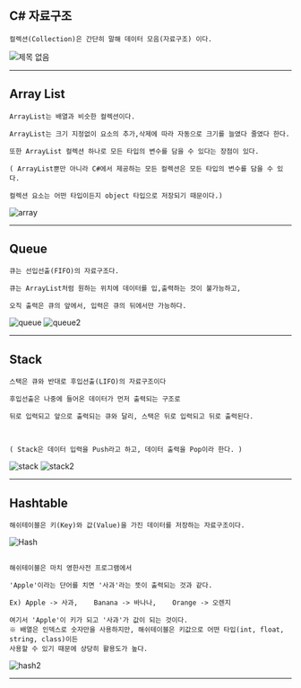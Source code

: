 ## C# 자료구조

```
컬렉션(Collection)은 간단히 말해 데이터 모음(자료구조) 이다.
```
![제목 없음](https://user-images.githubusercontent.com/49777498/58000059-958a3000-7b12-11e9-9766-23f18785026a.png)


---

## Array List
```
ArrayList는 배열과 비슷한 컬렉션이다.

ArrayList는 크기 지정없이 요소의 추가,삭제에 따라 자동으로 크기를 늘였다 줄였다 한다.

또한 ArrayList 컬렉션 하나로 모든 타입의 변수를 담을 수 있다는 장점이 있다.

( ArrayList뿐만 아니라 C#에서 제공하는 모든 컬렉션은 모든 타입의 변수를 담을 수 있다.

컬렉션 요소는 어떤 타입이든지 object 타입으로 저장되기 때문이다.)

```
![array](https://user-images.githubusercontent.com/49777498/57999863-e6e5ef80-7b11-11e9-9df3-608ea7c1f7e6.png)

---

## Queue
```
큐는 선입선출(FIFO)의 자료구조다.

큐는 ArrayList처럼 원하는 위치에 데이터를 입,출력하는 것이 불가능하고, 

오직 출력은 큐의 앞에서, 입력은 큐의 뒤에서만 가능하다.

```
![queue](https://user-images.githubusercontent.com/49777498/58000067-a33fb580-7b12-11e9-8803-b42eb3baa285.png)
![queue2](https://user-images.githubusercontent.com/49777498/58000068-a33fb580-7b12-11e9-84af-e77756c30bbe.png)

---

## Stack
```
스택은 큐와 반대로 후입선출(LIFO)의 자료구조이다

후입선출은 나중에 들어온 데이터가 먼저 출력되는 구조로 

뒤로 입력되고 앞으로 출력되는 큐와 달리, 스택은 뒤로 입력되고 뒤로 출력된다.



( Stack은 데이터 입력을 Push라고 하고, 데이터 출력을 Pop이라 한다. )

```
![stack](https://user-images.githubusercontent.com/49777498/58000080-ad61b400-7b12-11e9-8fab-86954f8e111d.png)
![stack2](https://user-images.githubusercontent.com/49777498/58000079-acc91d80-7b12-11e9-9646-3c7d47bcd648.png)

---

## Hashtable
```
해쉬테이블은 키(Key)와 값(Value)을 가진 데이터를 저장하는 자료구조이다.

```
![Hash](https://user-images.githubusercontent.com/49777498/58000477-d46cb580-7b13-11e9-92c4-1024e97b3574.png)
```

해쉬테이블은 마치 영한사전 프로그램에서 

'Apple'이라는 단어를 치면 '사과'라는 뜻이 출력되는 것과 같다.

Ex) Apple -> 사과,    Banana -> 바나나,    Orange -> 오렌지

여기서 'Apple'이 키가 되고 '사과'가 값이 되는 것이다.
※ 배열은 인덱스로 숫자만을 사용하지만, 해쉬테이블은 키값으로 어떤 타입(int, float, string, class)이든
사용할 수 있기 때문에 상당히 활용도가 높다.
```
![hash2](https://user-images.githubusercontent.com/49777498/58000479-d6367900-7b13-11e9-86fc-b0b3d393a175.png)


---

